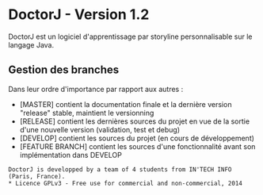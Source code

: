 DoctorJ - Version 1.2
=======

DoctorJ est un logiciel d'apprentissage par storyline personnalisable sur le langage Java.

## Gestion des branches
Dans leur ordre d'importance par rapport aux autres :

* [MASTER] contient la documentation finale et la dernière version "release" stable, maintient le versionning
* [RELEASE] contient les dernières sources du projet en vue de la sortie d'une nouvelle version (validation, test et debug)
* [DEVELOP] contient les sources du projet (en cours de développement)
* [FEATURE BRANCH] contient les sources d'une fonctionnalité avant son implémentation dans DEVELOP

```
DoctorJ is developped by a team of 4 students from IN'TECH INFO (Paris, France).
* Licence GPLv3 - Free use for commercial and non-commercial, 2014
```
